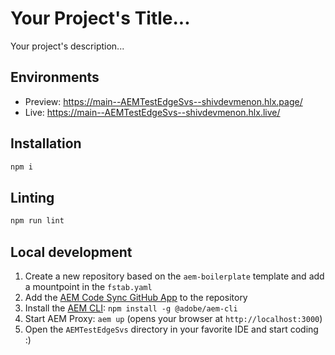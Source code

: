 # Your Project's Title...
Your project's description...

## Environments
- Preview: https://main--AEMTestEdgeSvs--shivdevmenon.hlx.page/
- Live: https://main--AEMTestEdgeSvs--shivdevmenon.hlx.live/

## Installation

```sh
npm i
```

## Linting

```sh
npm run lint
```

## Local development

1. Create a new repository based on the `aem-boilerplate` template and add a mountpoint in the `fstab.yaml`
1. Add the [AEM Code Sync GitHub App](https://github.com/apps/aem-code-sync) to the repository
1. Install the [AEM CLI](https://github.com/adobe/helix-cli): `npm install -g @adobe/aem-cli`
1. Start AEM Proxy: `aem up` (opens your browser at `http://localhost:3000`)
1. Open the `AEMTestEdgeSvs` directory in your favorite IDE and start coding :)
